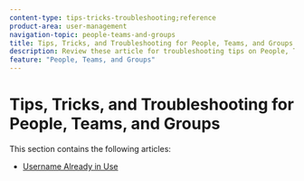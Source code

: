 ```yaml
---
content-type: tips-tricks-troubleshooting;reference
product-area: user-management
navigation-topic: people-teams-and-groups
title: Tips, Tricks, and Troubleshooting for People, Teams, and Groups
description: Review these article for troubleshooting tips on People, Teams, and Groups.
feature: "People, Teams, and Groups"
---
```


# Tips, Tricks, and Troubleshooting for People, Teams, and Groups

This section contains the following articles:

* [Username Already in Use](../../people-teams-and-groups/tips-tricks-and-troubleshooting/username-already-in-use.md)

